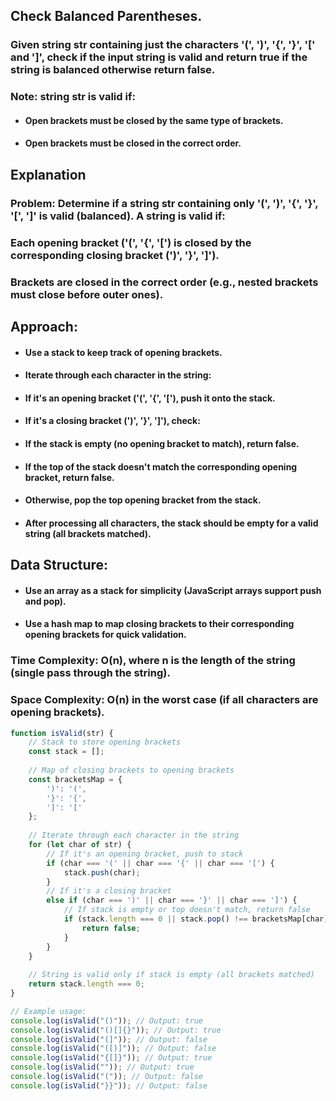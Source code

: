 ## Check Balanced Parentheses. 
### Given string str containing just the characters '(', ')', '{', '}', '[' and ']', check if the input string is valid and return true if the string is balanced otherwise return false.

### Note: string str is valid if:

* #### Open brackets must be closed by the same type of brackets.
* #### Open brackets must be closed in the correct order.


## Explanation
### Problem: Determine if a string str containing only '(', ')', '{', '}', '[', ']' is valid (balanced). A string is valid if:
### Each opening bracket ('(', '{', '[') is closed by the corresponding closing bracket (')', '}', ']').
### Brackets are closed in the correct order (e.g., nested brackets must close before outer ones).

## Approach:
* #### Use a stack to keep track of opening brackets.
* #### Iterate through each character in the string:
* #### If it's an opening bracket ('(', '{', '['), push it onto the stack.
* #### If it's a closing bracket (')', '}', ']'), check:
* #### If the stack is empty (no opening bracket to match), return false.
* #### If the top of the stack doesn't match the corresponding opening bracket, return false.
* #### Otherwise, pop the top opening bracket from the stack.
* #### After processing all characters, the stack should be empty for a valid string (all brackets matched).

## Data Structure:
* #### Use an array as a stack for simplicity (JavaScript arrays support push and pop).
* #### Use a hash map to map closing brackets to their corresponding opening brackets for quick validation.

### Time Complexity: O(n), where n is the length of the string (single pass through the string).
### Space Complexity: O(n) in the worst case (if all characters are opening brackets).

```js
function isValid(str) {
    // Stack to store opening brackets
    const stack = [];
    
    // Map of closing brackets to opening brackets
    const bracketsMap = {
        ')': '(',
        '}': '{',
        ']': '['
    };
    
    // Iterate through each character in the string
    for (let char of str) {
        // If it's an opening bracket, push to stack
        if (char === '(' || char === '{' || char === '[') {
            stack.push(char);
        }
        // If it's a closing bracket
        else if (char === ')' || char === '}' || char === ']') {
            // If stack is empty or top doesn't match, return false
            if (stack.length === 0 || stack.pop() !== bracketsMap[char]) {
                return false;
            }
        }
    }
    
    // String is valid only if stack is empty (all brackets matched)
    return stack.length === 0;
}

// Example usage:
console.log(isValid("()")); // Output: true
console.log(isValid("()[]{}")); // Output: true
console.log(isValid("(]")); // Output: false
console.log(isValid("([)]")); // Output: false
console.log(isValid("{[]}")); // Output: true
console.log(isValid("")); // Output: true
console.log(isValid("(")); // Output: false
console.log(isValid("}}")); // Output: false
```